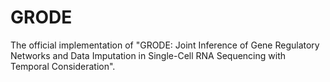 # GRODE
The official implementation of "GRODE: Joint Inference of Gene Regulatory Networks and Data Imputation in Single-Cell RNA Sequencing with Temporal Consideration".
